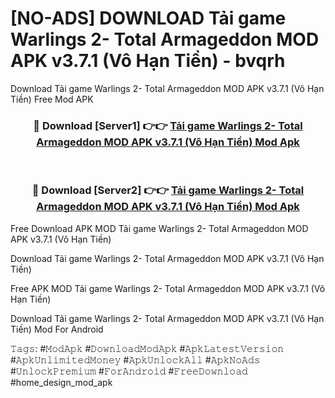 # [NO-ADS] DOWNLOAD Tải game Warlings 2- Total Armageddon MOD APK v3.7.1 (Vô Hạn Tiền) - bvqrh
Download Tải game Warlings 2- Total Armageddon MOD APK v3.7.1 (Vô Hạn Tiền) Free Mod APK

<div align="center">
<h3>🔴 Download [Server1] 👉👉 <a href="https://apk-comot.site?title=Tải_game_Warlings_2-_Total_Armageddon_MOD_APK_v3.7.1_(Vô_Hạn_Tiền)">Tải game Warlings 2- Total Armageddon MOD APK v3.7.1 (Vô Hạn Tiền) Mod Apk</a></h3><br>

<h3>🔴 Download [Server2] 👉👉 <a href="https://apk-comot.site?title=Tải_game_Warlings_2-_Total_Armageddon_MOD_APK_v3.7.1_(Vô_Hạn_Tiền)">Tải game Warlings 2- Total Armageddon MOD APK v3.7.1 (Vô Hạn Tiền) Mod Apk</a></h3>
</div>


Free Download APK MOD Tải game Warlings 2- Total Armageddon MOD APK v3.7.1 (Vô Hạn Tiền)

Download Tải game Warlings 2- Total Armageddon MOD APK v3.7.1 (Vô Hạn Tiền) 

Free APK MOD Tải game Warlings 2- Total Armageddon MOD APK v3.7.1 (Vô Hạn Tiền) 

Download Tải game Warlings 2- Total Armageddon MOD APK v3.7.1 (Vô Hạn Tiền) Mod For Android

𝚃𝚊𝚐𝚜: #𝙼𝚘𝚍𝙰𝚙𝚔 #𝙳𝚘𝚠𝚗𝚕𝚘𝚊𝚍𝙼𝚘𝚍𝙰𝚙𝚔 #𝙰𝚙𝚔𝙻𝚊𝚝𝚎𝚜𝚝𝚅𝚎𝚛𝚜𝚒𝚘𝚗 #𝙰𝚙𝚔𝚄𝚗𝚕𝚒𝚖𝚒𝚝𝚎𝚍𝙼𝚘𝚗𝚎𝚢 #𝙰𝚙𝚔𝚄𝚗𝚕𝚘𝚌𝚔𝙰𝚕𝚕 #𝙰𝚙𝚔𝙽𝚘𝙰𝚍𝚜 #𝚄𝚗𝚕𝚘𝚌𝚔𝙿𝚛𝚎𝚖𝚒𝚞𝚖 #𝙵𝚘𝚛𝙰𝚗𝚍𝚛𝚘𝚒𝚍 #𝙵𝚛𝚎𝚎𝙳𝚘𝚠𝚗𝚕𝚘𝚊𝚍 #home_design_mod_apk